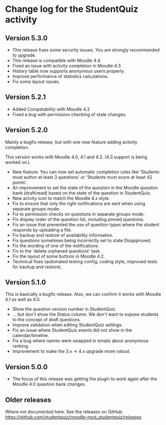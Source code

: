 # Change log for the StudentQuiz activity


## Version 5.3.0

* This release fixes some security issues. You are strongly recommended to upgrade.
* This release is compatible with Moodle 4.4.
* Fixed an issue with activity completion in Moodle 4.3.
* History table now supports anonymous users properly.
* Improve performance of statistics calculations.
* Fix some layout issues.

## Version 5.2.1

* Added Compatability with Moodle 4.3
* Fixed a bug with permission checking of state changes.

## Version 5.2.0

Mainly a bugfix release, but with one new feature adding activity completion.

This version works with Moodle 4.0, 4.1 and 4.2. (4.3 support is being worked on.)

* New feature: You can now set automatic completion rules like 'Students must author at least 3 questions' or
  'Students must score at least 42 points'.
* An improvement to set the state of the question in the Moodle question bank (draft/read) based on the state of the question in StudentQuiz.
* New actvity icon to match the Moodle 4.x style.
* Fix to ensure that only the right notifications are sent when using separate groups mode.
* Fix to permission checks on questions in separate groups mode. 
* Fix display order of the question list, including pinned questions.
* Fix an issue that prevented the use of question types where the student responds by uploading a file.
* Fix backup and restore of availability information.
* Fix questions sometimes being incorrectly set to state Disapproved. 
* Fix the wording of one of the notifications.
* Fix to the 'delete orphaned questions' task.
* Fix the layout of some buttons in Moodle 4.2.
* Technical fixes (automated testing config, coding style, improved tests for backup and restore).


## Version 5.1.0

This is basically a bugfix release. Also, we can confirm it works with Moodle 4.1 as well as 4.0.

* Show the question version number in StudentQuiz.
* ... but don't show the Status column. We don't want to expose students to the concept of draft questions.
* Improve validation when editing StudentQuiz settings.
* Fix an issue where StudentQuiz events did not show in the calendar/timeline.
* Fix a bug where names were swapped in emails about anonymous ranking.
* Improvement to make the 3.x -> 4.x upgrade more robust.


## Version 5.0.0

* The focus of this release was getting the plugin to work again after the Moodle 4.0 question bank changes.


## Older releases

Where not documented here. See the releases on GitHub.
https://github.com/studentquiz/moodle-mod_studentquiz/releases

